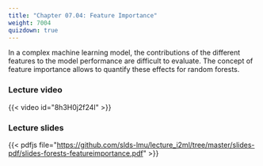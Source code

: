 ```yaml
---
title: "Chapter 07.04: Feature Importance"
weight: 7004
quizdown: true
---
```


In a complex machine learning model, the contributions of the different features to the model performance are difficult to evaluate. The concept of feature importance allows to quantify these effects for random forests.

<!--more-->

### Lecture video

{{< video id="8h3H0j2f24I" >}}

### Lecture slides

{{< pdfjs file="https://github.com/slds-lmu/lecture_i2ml/tree/master/slides-pdf/slides-forests-featureimportance.pdf" >}}
